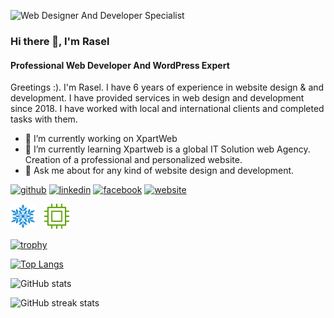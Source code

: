 ![Web Designer And Developer Specialist](https://i.ibb.co/Wt0Mg7q/Rasel-git-hub-image.png)
### Hi there 👋, I'm Rasel
#### Professional Web Developer And WordPress Expert

Greetings :). I'm Rasel. I have 6 years of experience in website design & and development. I have provided services in web design and development since 2018. I have worked with local and international clients and completed tasks with them. 

- 🔭 I’m currently working on XpartWeb 
- 🌱 I’m currently learning Xpartweb is a global IT Solution web Agency. Creation of a professional and personalized website.  
- 💬 Ask me about for any kind of website design and development. 



[<img src='https://cdn.jsdelivr.net/npm/simple-icons@3.0.1/icons/github.svg' alt='github' height='40'>](https://github.com/devrasel24)  [<img src='https://cdn.jsdelivr.net/npm/simple-icons@3.0.1/icons/linkedin.svg' alt='linkedin' height='40'>](https://www.linkedin.com/in/rasel-rion/)  [<img src='https://cdn.jsdelivr.net/npm/simple-icons@3.0.1/icons/facebook.svg' alt='facebook' height='40'>](https://www.facebook.com/programmerrasel7)  [<img src='https://cdn.jsdelivr.net/npm/simple-icons@3.0.1/icons/icloud.svg' alt='website' height='40'>](https://programmerrasel.com/)  


<a href='https://archiveprogram.github.com/'><img src='https://raw.githubusercontent.com/acervenky/animated-github-badges/master/assets/acbadge.gif' width='40' height='40'></a> <a href='https://docs.github.com/en/developers'><img src='https://raw.githubusercontent.com/acervenky/animated-github-badges/master/assets/devbadge.gif' width='40' height='40'></a> 



[![trophy](https://github-profile-trophy.vercel.app/?username=devrasel24)](https://github.com/ryo-ma/github-profile-trophy)

[![Top Langs](https://github-readme-stats.vercel.app/api/top-langs/?username=devrasel24)](https://github.com/anuraghazra/github-readme-stats)

![GitHub stats](https://github-readme-stats.vercel.app/api?username=devrasel24&show_icons=true&count_private=true)  

![GitHub streak stats](https://streak-stats.demolab.com/?user=devrasel24) 
